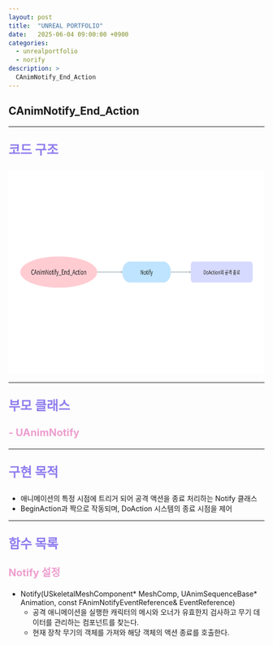 ```yaml
---
layout: post
title:  "UNREAL PORTFOLIO"
date:   2025-06-04 09:00:00 +0900
categories:
  - unrealportfolio
  - norify
description: >
  CAnimNotify_End_Action
---
```

## CAnimNotify_End_Action

---

<p style = "color:#8f7cee; font-size:25px; font-weight:bold">
코드 구조
</p>

<img src = "/assets/img/unrealportfolio/CAnimNotify_End_Action.png" width = "1000" height = "400">

---

<p style = "color:#8f7cee; font-size:25px; font-weight:bold">
부모 클래스
</p>

<p style = "color:#ed9ece; font-size:20px; font-weight:bold">
- UAnimNotify
</p>

---

<p style = "color:#8f7cee; font-size:25px; font-weight:bold">
구현 목적
</p>

- 애니메이션의 특정 시점에 트리거 되어 공격 액션을 종료 처리하는 Notify 클래스
- BeginAction과 짝으로 작동되며, DoAction 시스템의 종료 시점을 제어

---

<p style = "color:#8f7cee; font-size:25px; font-weight:bold">
함수 목록
</p>

<p style = "color:#ed9ece; font-size:20px; font-weight:bold">
Notify 설정
</p>

- Notify(USkeletalMeshComponent* MeshComp, UAnimSequenceBase* Animation, const FAnimNotifyEventReference& EventReference)
  - 공격 애니메이션을 실행한 캐릭터의 메시와 오너가 유효한지 검사하고 무기 데이터를 관리하는 컴포넌트를 찾는다.
  - 현재 장착 무기의 객체를 가져와 해당 객체의 액션 종료를 호출한다.
